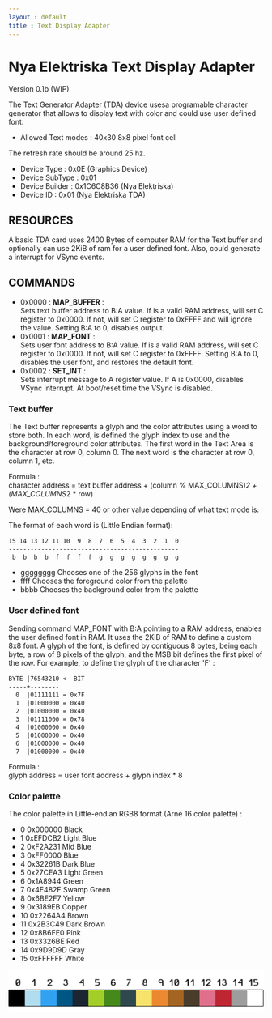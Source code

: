 ```yaml
---
layout : default
title : Text Display Adapter
---
```

Nya Elektriska Text Display Adapter
=====================================
Version 0.1b (WIP) 

The Text Generator Adapter (TDA) device  usesa programable character generator 
that allows to display text with color and could use user defined font.

 - Allowed Text modes : 40x30 8x8 pixel font cell

The refresh rate should be around 25 hz.

 - Device Type     : 0x0E (Graphics Device)
 - Device SubType  : 0x01 
 - Device Builder  : 0x1C6C8B36 (Nya Elektriska)
 - Device ID       : 0x01 (Nya Elektriska TDA)

RESOURCES
---------

A basic TDA card uses 2400 Bytes of computer RAM for the Text buffer and 
optionally can use 2KiB of ram for a user defined font. Also, could generate a 
interrupt for VSync events.

COMMANDS
--------

 - 0x0000 : **MAP_BUFFER** :  
   Sets text buffer address to B:A value. If is a valid RAM address, will set 
   C register to 0x0000. If not, will set C register to 0xFFFF and will ignore 
   the value. Setting B:A to 0, disables output.
 - 0x0001 : **MAP_FONT** :  
   Sets user font address to B:A value. If is a valid RAM address, will set C
   register to 0x0000. If not, will set C register to 0xFFFF. Setting B:A to 0,
   disables the user font, and restores the default font.
 - 0x0002 : **SET_INT** :  
   Sets interrupt message to A register value. If A is 0x0000, disables VSync 
   interrupt. At boot/reset time the VSync is disabled.

### Text buffer

The Text buffer represents a glyph and the color attributes using a word to 
store both. In each word, is defined the glyph index to use and the 
background/foreground color attributes.
The first word in the Text Area is the character at row 0, column 0. The next
word is the character at row 0, column 1, etc.

Formula :  
    character address = 
    text buffer address + (column % MAX_COLUMNS)*2 + (MAX_COLUMNS*2 * row)

Were MAX_COLUMNS = 40 or other value depending of what text mode is.

The format of each word is (Little Endian format):

    15 14 13 12 11 10  9  8  7  6  5  4  3  2  1  0
    -----------------------------------------------
     b  b  b  b  f  f  f  f  g  g  g  g  g  g  g  g

 - gggggggg Chooses one of the 256 glyphs in the font
 - ffff Chooses the foreground color from the palette
 - bbbb Chooses the background color from the palette


### User defined font

Sending command MAP_FONT with B:A pointing to a RAM address, enables the user 
defined font in RAM. It uses the 2KiB of RAM to define a custom 8x8 font.
A glyph of the font, is defined by contiguous 8 bytes, being each byte, a row 
of 8 pixels of the glyph, and the MSB bit defines the first pixel of the row. 
For example, to define the glyph of the character 'F' :

    BYTE |76543210 <- BIT
    -----+--------
      0  |01111111 = 0x7F
      1  |01000000 = 0x40
      2  |01000000 = 0x40
      3  |01111000 = 0x78
      4  |01000000 = 0x40
      5  |01000000 = 0x40
      6  |01000000 = 0x40
      7  |01000000 = 0x40

Formula :  
    glyph address = user font address + glyph index * 8


### Color palette

The color palette in Little-endian RGB8 format (Arne 16 color palette) : 

 - 0   0x000000 Black
 - 1   0xEFDCB2 Light Blue
 - 2   0xF2A231 Mid Blue
 - 3   0xFF0000 Blue
 - 4   0x32261B Dark Blue
 - 5   0x27CEA3 Light Green
 - 6   0x1A8944 Green
 - 7   0x4E482F Swamp Green
 - 8   0x6BE2F7 Yellow 
 - 9   0x3189EB Copper
 - 10  0x2264A4 Brown
 - 11  0x2B3C49 Dark Brown
 - 12  0x8B6FE0 Pink
 - 13  0x3326BE Red
 - 14  0x9D9D9D Gray
 - 15  0xFFFFFF White

![Palette](../img/dia/palette.png "Palette")


